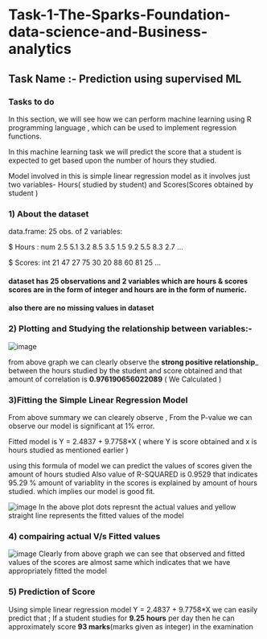 # Task-1-The-Sparks-Foundation-data-science-and-Business-analytics
## Task Name :- Prediction using supervised ML
### Tasks to do
In this section, we will see how we can perform machine learning using R programming language , which can be used to implement regression functions.

In this machine learning task we will predict the score that a student is expected to get based upon the number of hours they studied.

Model involved in this is simple linear regression model as it involves just two variables- Hours( studied by student) and Scores(Scores obtained by student )

### 1) About the dataset 
data.frame:	25 obs. of  2 variables:

 $ Hours : num  2.5 5.1 3.2 8.5 3.5 1.5 9.2 5.5 8.3 2.7 ...

 $ Scores: int  21 47 27 75 30 20 88 60 81 25 ...
 
####  dataset has 25 observations and 2 variables which are hours & scores scores are in the form of integer and hours are in the form of numeric. 
#### also there are no missing values in dataset

### 2) Plotting and Studying the relationship between variables:- 
![image](https://user-images.githubusercontent.com/96919264/148707408-79bceb37-abe3-486b-b56b-69de1fd0637c.png)

from above graph we can clearly observe the __strong positive relationship___ between the hours studied by the student and score obtained and that amount of correlation is __0.976190656022089__ ( We Calculated )

### 3)Fitting the Simple Linear Regression Model
From above summary we can clearely observe , From the P-value we can observe our model is significant at 1% error.

Fitted model is Y = 2.4837 + 9.7758*X ( where Y is score obtained and x is hours studied as mentioned earlier )

using this formula of model we can predict the values of scores given the amount of hours studied Also value of R-SQUARED is 0.9529 that indicates 95.29 % amount of variablity in the scores is explained by amount of hours studied. which implies our model is good fit.

![image](https://user-images.githubusercontent.com/96919264/148707509-72ead221-0683-4eae-9f9d-e89cf809e438.png)
In the above plot dots represnt the actual values and yellow straight line represents the fitted values of the model

### 4) compairing actual V/s Fitted values

![image](https://user-images.githubusercontent.com/96919264/148707569-9a064b9d-4ca1-4fcc-bf32-1b4fb5d2083f.png)
Clearly from above graph we can see that observed and fitted values of the scores are almost same which indicates that we have appropriately fitted the model


### 5) Prediction of Score 
Using simple linear regression model Y = 2.4837 + 9.7758*X we can easily predict that ; 
If a student studies for __9.25 hours__ per day then he can approximately score __93 marks__(marks given as integer) in the examination
